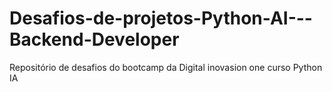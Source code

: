 # Desafios-de-projetos-Python-AI---Backend-Developer

Repositório de desafios do bootcamp da Digital inovasion one curso Python IA 

